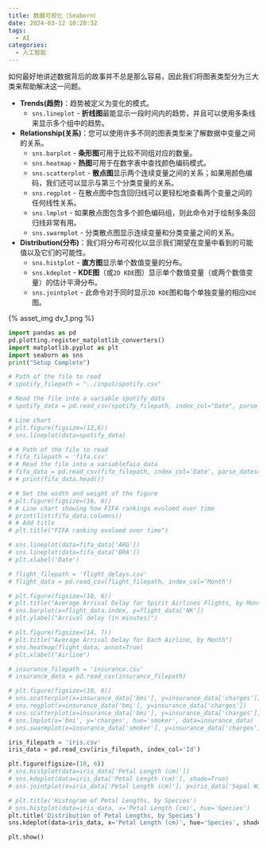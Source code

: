 ```yaml
---
title: 数据可视化（Seaborn）
date: 2024-03-12 10:20:32
tags:
  - AI
categories:
  - 人工智能
---
```


如何最好地讲述数据背后的故事并不总是那么容易，因此我们将图表类型分为三大类来帮助解决这一问题。
<!-- more -->

- **Trends(趋势)**：趋势被定义为变化的模式。
    - `sns.lineplot` - **折线图**最能显示一段时间内的趋势，并且可以使用多条线来显示多个组中的趋势。
- **Relationship(关系)**：您可以使用许多不同的图表类型来了解数据中变量之间的关系。
    - `sns.barplot` - **条形图**可用于比较不同组对应的数量。
    - `sns.heatmap` - **热图**可用于在数字表中查找颜色编码模式。
    - `sns.scatterplot` - **散点图**显示两个连续变量之间的关系；如果用颜色编码，我们还可以显示与第三个分类变量的关系。
    - `sns.regplot` - 在散点图中包含回归线可以更轻松地查看两个变量之间的任何线性关系。
    - `sns.lmplot` - 如果散点图包含多个颜色编码组，则此命令对于绘制多条回归线非常有用。
    - `sns.swarmplot` - 分类散点图显示连续变量和分类变量之间的关系。
- **Distribution(分布)**：我们将分布可视化以显示我们期望在变量中看到的可能值以及它们的可能性。
    - `sns.histplot` - **直方图**显示单个数值变量的分布。
    - `sns.kdeplot` - **KDE图**（或`2D KDE`图）显示单个数值变量（或两个数值变量）的估计平滑分布。
    - `sns.jointplot` - 此命令对于同时显示`2D KDE`图和每个单独变量的相应`KDE`图。

{% asset_img dv_1.png %}

```python
import pandas as pd
pd.plotting.register_matplotlib_converters()
import matplotlib.pyplot as plt
import seaborn as sns
print("Setup Complete")

# Path of the file to read
# spotify_filepath = "../input/spotify.csv"

# Read the file into a variable spotify_data
# spotify_data = pd.read_csv(spotify_filepath, index_col="Date", parse_dates=True)

# Line chart 
# plt.figure(figsize=(12,6))
# sns.lineplot(data=spotify_data)

# # Path of the file to read
# fifa_filepath = 'fifa.csv'
# # Read the file into a variablefaia_data
# fifa_data = pd.read_csv(fifa_filepath, index_col='Date', parse_dates=True)
# # print(fifa_data.head())

# # Set the width and weight of the figure
# plt.figure(figsize=(16, 6))
# # Line chart showing how FIFA rankings evoloed over time
# print(list(fifa_data.columns))
# # Add title
# plt.title("FIFA ranking evoloed over time")

# sns.lineplot(data=fifa_data['ARG'])
# sns.lineplot(data=fifa_data['BRA'])
# plt.xlabel('Date')

# flight_filepath = 'flight_delays.csv'
# flight_data = pd.read_csv(flight_filepath, index_col='Month')

# plt.figure(figsize=(10, 6))
# plt.title("Average Arrival Delay for Spirit Airlines Flights, by Month")
# sns.barplot(x=flight_data.index, y=flight_data['NK'])
# plt.ylabel("Arrival delay (in minutes)")

# plt.figure(figsize=(14, 7))
# plt.title("Average Arrival Delay for Each Airline, by Month")
# sns.heatmap(flight_data, annot=True)
# plt.xlabel("Airline")

# insurance_filepath = 'insurance.csv'
# insurance_data = pd.read_csv(insurance_filepath)

# plt.figure(figsize=(10, 6))
# sns.scatterplot(x=insurance_data['bmi'], y=insurance_data['charges'])
# sns.regplot(x=insurance_data['bmi'], y=insurance_data['charges'])
# sns.scatterplot(x=insurance_data['bmi'], y=insurance_data['charges'], hue=insurance_data['smoker'])
# sns.lmplot(x='bmi', y='charges', hue='smoker', data=insurance_data)
# sns.swarmplot(x=insurance_data['smoker'], y=insurance_data['charges'])

iris_filepath = 'iris.csv'
iris_data = pd.read_csv(iris_filepath, index_col='Id')

plt.figure(figsize=(10, 6))
# sns.histplot(data=iris_data['Petal Length (cm)'])
# sns.kdeplot(data=iris_data['Petal Length (cm)'], shade=True)
# sns.jointplot(x=iris_data['Petal Length (cm)'], y=iris_data['Sepal Width (cm)'], kind='kde')

# plt.title('Histogram of Petal Lengths, by Species')
# sns.histplot(data=iris_data, x='Petal Length (cm)', hue='Species')
plt.title('Distribution of Petal Lengths, by Species')
sns.kdeplot(data=iris_data, x='Petal Length (cm)', hue='Species', shade=True)

plt.show()
```
